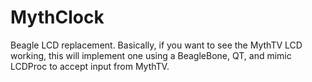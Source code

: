 # MythClock
Beagle LCD replacement. Basically, if you want to see the MythTV LCD working, this will 
implement one using a BeagleBone, QT, and mimic LCDProc to accept input from MythTV.
